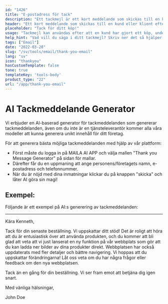 ```yaml
---
id: "1426"
title: "E-postadress för tack"
description: "Ett tackmejl är ett kort meddelande som skickas till en kund eller klient efter att de har gjort ett köp, undertecknat ett kontrakt eller genomfört någon annan åtgärd. Syftet med ett tackmejl är att visa uppskattning för verksamheten och att bygga upp goodwill och relation."
header: "Ett kort meddelande som skickas till en kund eller klient efter att de har slutfört en åtgärd."
placeholder: "Tack för ditt köp!"
usage: "Tackmejl kan användas efter att en kund har gjort ett köp, undertecknat ett kontrakt eller genomfört någon annan åtgärd."
help_hint: "Vad vill du säga i ditt tackmejl? Skriv ner det så hjälper vi dig att skapa ett stilfullt mejl."
tags: ["Email"]
date: "2022-03-28"
slug: "/sv/tools/email/thank-you-email"
lang: "sv"
icon: "thankyou"
hasCustomTemplate: false
tone: true
templateKey: 'tools-body'
product_type: "22"
url: "/app/thank-you-email"
---
```



# AI Tackmeddelande Generator

Vi erbjuder en AI-baserad generator för tackmeddelanden som genererar tackmeddelanden, även om du inte är en tjänsteleverantör kommer alla våra modeller att kunna generera unikt innehåll för ditt företag.

För att generera bästa möjliga tackmeddelanden med hjälp av vår plattform:

- Först måste du logga in på MAILA AI APP och välja mallen "Thank you Message Generator" på sidan för mallar.
- Därefter får du en uppmaning att ange personens/företagets namn, e-postadress och telefonnummer.
- När du är nöjd med dina inmatningar klickar du på knappen "skicka" och låter AI göra sin magi!

## Exempel:

Följande är ett exempel på AI:s generering av tackmeddelanden:

---

Kära Kenneth,

Tack för din senaste beställning. Vi uppskattar ditt stöd! Det är roligt att höra att du är entusiastisk över att använda produkten, och du kommer att bli glad att veta att vi just lanserat en ny funktion på vår webbplats som gör att du kan ladda ner bilder av dina produkter direkt. Webbplatsen har också uppdaterats med fler detaljer och bättre navigering. Vi hoppas att du uppskattar förändringarna! Låt oss veta om du har några frågor eller feedback om den nya webbplatsen.

Tack än en gång för din beställning. Vi ser fram emot att betjäna dig igen snart.

Med vänliga hälsningar,

John Doe

